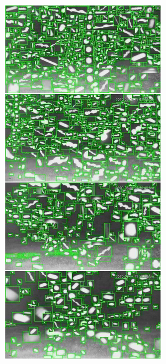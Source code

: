 ![20200614-222148-225153](in/20200614/20200614-222148-225153_0_.jpg)
![20200614-225158-232203](in/20200614/20200614-225158-232203_0_.jpg)
![20200614-232208-235213](in/20200614/20200614-232208-235213_0_.jpg)
![20200614-235218-000003](in/20200614/20200614-235218-000003_0_.jpg)
